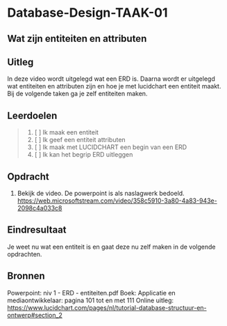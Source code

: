 # Database-Design-TAAK-01

## Wat zijn entiteiten en attributen

## Uitleg

In deze video wordt uitgelegd wat een ERD is. Daarna wordt er uitgelegd wat entiteiten en attributen zijn en hoe je met lucidchart een entiteit maakt.
Bij de volgende taken ga je zelf entiteiten maken.

## Leerdoelen

> 1. [ ] Ik maak een entiteit
> 2. [ ] Ik geef een entiteit attributen
> 3. [ ] Ik maak met LUCIDCHART een begin van een ERD
> 4. [ ] Ik kan het begrip ERD uitleggen

## Opdracht
1. Bekijk de video. De powerpoint is als naslagwerk bedoeld. 
   https://web.microsoftstream.com/video/358c5910-3a80-4a83-943e-2098c4a033c8 
   
## Eindresultaat

Je weet nu wat een entiteit is en gaat deze nu zelf maken in de volgende opdrachten.

## Bronnen
Powerpoint: niv 1 - ERD - entiteiten.pdf
Boek: Applicatie en mediaontwikkelaar: pagina 101 tot en met 111
Online uitleg: https://www.lucidchart.com/pages/nl/tutorial-database-structuur-en-ontwerp#section_2 
